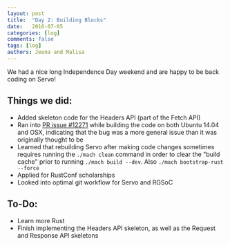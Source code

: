 ```yaml
---
layout: post
title:  "Day 2: Building Blocks"
date:   2016-07-05
categories: [log]
comments: false
tags: [log]
authors: Jeena and Malisa
---
```

We had a nice long Independence Day weekend and are happy to be back coding on Servo!

## Things we did:  
- Added skeleton code for the Headers API (part of the Fetch API)
- Ran into [PR issue #12271](https://github.com/servo/servo/pull/12271) while building the code on both Ubuntu 14.04 and OSX, indicating that the bug was a more general issue than it was originally thought to be
- Learned that rebuilding Servo after making code changes sometimes requires running the `./mach clean` command in order to clear the "build cache" prior to running `./mach build --dev`. Also `./mach bootstrap-rust --force`
- Applied for RustConf scholarships
- Looked into optimal git workflow for Servo and RGSoC

## To-Do:
- Learn more Rust
- Finish implementing the Headers API skeleton, as well as the Request and Response API skeletons